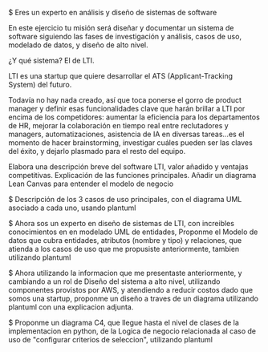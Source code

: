 
$ Eres un experto en análisis y diseño de sistemas de software

En este ejercicio tu misión será diseñar y documentar un sistema de software siguiendo las fases de investigación y análisis, casos de uso, modelado de datos, y diseño de alto nivel.

¿Y qué sistema? El de LTI.

LTI es una startup que quiere desarrollar el ATS (Applicant-Tracking System) del futuro.

Todavía no hay nada creado, así que toca ponerse el gorro de product manager y definir esas funcionalidades clave que harán brillar a LTI por encima de los competidores: aumentar la eficiencia para los departamentos de HR, mejorar la colaboración en tiempo real entre reclutadores y managers, automatizaciones, asistencia de IA en diversas tareas...es el momento de hacer brainstorming, investigar cuáles pueden ser las claves del éxito, y dejarlo plasmado para el resto del equipo.

 Elabora una descripción breve del software LTI, valor añadido y ventajas competitivas. Explicación de las funciones principales. Añadir un diagrama Lean Canvas para entender el modelo de negocio


$ Descripción de los 3 casos de uso principales, con el diagrama UML asociado a cada uno, usando plantuml 

$ Ahora sos un experto en diseño de sistemas de LTI, con increibles conocimientos en en modelado UML de entidades, Proponme el Modelo de datos que cubra entidades, atributos (nombre y tipo) y relaciones, que atienda a los casos de uso que me propusiste anteriormente, tambien utilizando plantuml

$ Ahora utilizando la informacion que me presentaste anteriormente, y cambiando a un rol de Diseño del sistema a alto nivel, utilizando componentes provistos por AWS, y atendiendo a reducir costos dado que somos una startup, proponme un diseño a traves de un diagrama utilizando plantuml con una explicacion adjunta.

$ Proponme un diagrama C4, que llegue hasta el nivel de clases de la implementacion en python, de la Logica de negocio relacionada al caso de uso de "configurar criterios de seleccion", utilizando plantuml
